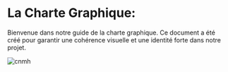 # La Charte Graphique:

Bienvenue dans notre guide de la charte graphique. Ce document a été créé pour garantir une cohérence visuelle et une identité forte dans notre projet.

<img src="logocnmh.jpg" alt="cnmh">




